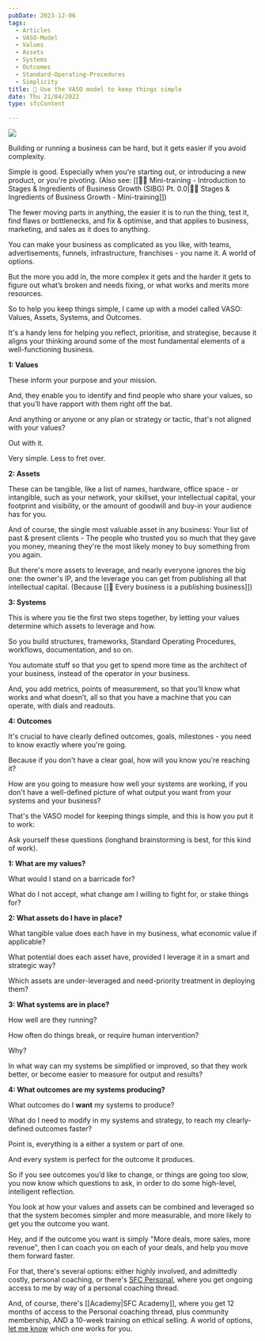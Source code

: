 ```yaml
---
pubDate: 2023-12-06
tags:
  - Articles
  - VASO-Model
  - Values
  - Assets
  - Systems
  - Outcomes
  - Standard-Operating-Procedures
  - Simplicity
title: 📄 Use the VASO model to keep things simple
date: Thu 21/04/2022
type: sfcContent

---
```


![](Media/SalesFlowCoach.app_VASO-Model_Business-simplicity-systems_MartinStellar.jpg)

Building or running a business can be hard, but it gets easier if you avoid complexity.

Simple is good. Especially when you're starting out, or introducing a new product, or you're pivoting. (Also see: [[👨‍🎓 Mini-training - Introduction to Stages & Ingredients of Business Growth (SIBG) Pt. 0.0|🧑‍🎓 Stages & Ingredients of Business Growth - Mini-training]])

The fewer moving parts in anything, the easier it is to run the thing, test it, find flaws or bottlenecks, and fix & optimise, and that applies to business, marketing, and sales as it does to anything.

You can make your business as complicated as you like, with teams, advertisements, funnels, infrastructure, franchises - you name it. A world of options.

But the more you add in, the more complex it gets and the harder it gets to figure out what’s broken and needs fixing, or what works and merits more resources.

So to help you keep things simple, I came up with a model called VASO: Values, Assets, Systems, and Outcomes.

It's a handy lens for helping you reflect, prioritise, and strategise, because it aligns your thinking around some of the most fundamental elements of a well-functioning business.

**1: Values**

These inform your purpose and your mission.

And, they enable you to identify and find people who share your values, so that you’ll have rapport with them right off the bat.

And anything or anyone or any plan or strategy or tactic, that's not aligned with your values?

Out with it.

Very simple. Less to fret over.

**2: Assets**

These can be tangible, like a list of names, hardware, office space - or intangible, such as your network, your skillset, your intellectual capital, your footprint and visibility, or the amount of goodwill and buy-in your audience has for you.

And of course, the single most valuable asset in any business: Your list of past & present clients  - The people who trusted you so much that they gave you money, meaning they're the most likely money to buy something from you again.

But there's more assets to leverage, and nearly everyone ignores the big one: the owner's IP, and the leverage you can get from publishing all that intellectual capital. (Because [[📄 Every business is a publishing business]])

**3: Systems**

This is where you tie the first two steps together, by letting your values determine which assets to leverage and how.

So you build structures, frameworks, Standard Operating Procedures, workflows, documentation, and so on.

You automate stuff so that you get to spend more time as the architect of your business, instead of the operator in your business.

And, you add metrics, points of measurement, so that you’ll know what works and what doesn’t, all so that you have a machine that you can operate, with dials and readouts.

**4: Outcomes**

It's crucial to have clearly defined outcomes, goals, milestones - you need to know exactly where you're going.

Because if you don't have a clear goal, how will you know you're reaching it?

How are you going to measure how well your systems are working, if you don't have a well-defined picture of what output you want from your systems and your business?

That's the VASO model for keeping things simple, and this is how you put it to work:

Ask yourself these questions (longhand brainstorming is best, for this kind of work).

**1: What are my values?**

What would I stand on a barricade for?

What do I not accept, what change am I willing to fight for, or stake things for?

**2: What assets do I have in place?**

What tangible value does each have in my business, what economic value if applicable?

What potential does each asset have, provided I leverage it in a smart and strategic way?

Which assets are under-leveraged and need-priority treatment in deploying them?

**3: What systems are in place?**

How well are they running?

How often do things break, or require human intervention?

Why?

In what way can my systems be simplified or improved, so that they work better, or become easier to measure for output and results?

**4: What outcomes are my systems producing?**

What outcomes do I **want** my systems to produce?

What do I need to modify in my systems and strategy, to reach my clearly-defined outcomes faster?

Point is, everything is a either a system or part of one.

And every system is perfect for the outcome it produces.

So if you see outcomes you’d like to change, or things are going too slow, you now know which questions to ask, in order to do some high-level, intelligent reflection.

You look at how your values and assets can be combined and leveraged so that the system becomes simpler and more measurable, and more likely to get you the outcome you want.

Hey, and if the outcome you want is simply "More deals, more sales, more revenue", then I can coach you on each of your deals, and help you move them forward faster.

For that, there's several options: either highly involved, and admittedly costly, personal coaching, or there's [SFC Personal](https://personal.salesflowcoach.app/), where you get ongoing access to me by way of a personal coaching thread.

And, of course, there's [[Academy|SFC Academy]], where you get 12 months of access to the Personal coaching thread, plus community membership, AND a 10-week training on ethical selling. A world of options, [let me know](mailto:personal@salesflowcoach.app) which one works for you.
